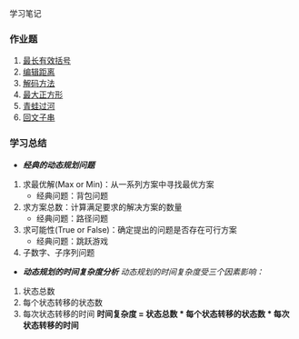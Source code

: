 学习笔记

### 作业题
1. [最长有效括号](https://leetcode-cn.com/problems/longest-valid-parentheses/)
2. [编辑距离](https://leetcode-cn.com/problems/edit-distance/)
3. [解码方法](https://leetcode-cn.com/problems/decode-ways/)
4. [最大正方形](https://leetcode-cn.com/problems/maximal-square/)
5. [青蛙过河](https://leetcode-cn.com/problems/frog-jump/)
6. [回文子串](https://leetcode-cn.com/problems/palindromic-substrings/)

### 学习总结
* ***经典的动态规划问题***
1. 求最优解(Max or Min)：从一系列方案中寻找最优方案
	* 经典问题：背包问题
2. 求方案总数：计算满足要求的解决方案的数量
	* 经典问题：路径问题
3. 求可能性(True or False)：确定提出的问题是否存在可行方案
	* 经典问题：跳跃游戏
4. 子数字、子序列问题

* ***动态规划的时间复杂度分析***
*动态规划的时间复杂度受三个因素影响：*
1. 状态总数
2. 每个状态转移的状态数
3. 每次状态转移的时间
**时间复杂度 = 状态总数 * 每个状态转移的状态数 * 每次状态转移的时间**
